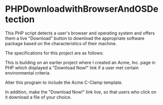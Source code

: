 # PHPDownloadwithBrowserAndOSDetection

This PHP script detects a user's browser and operating system and offers them a live "Download" button to download the appropriate software package based on the characteristics of their machine.

The specifications for this project are as follows:

This is building on an earlier project where I created an Acme, Inc. page in PHP which displayed a "Download Now!" link if a user met certain environmental criteria. 

Alter this program to include the Acme C-Clamp template. 

In addition, make the "Download Now!" link live, so that users who click on it download a file of your choice.
